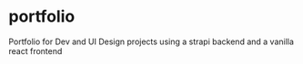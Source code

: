 # portfolio
Portfolio for Dev and UI Design projects using a strapi backend and a vanilla react frontend
